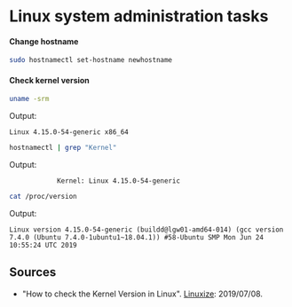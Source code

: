 # Linux system administration tasks

#### Change hostname 
```bash
sudo hostnamectl set-hostname newhostname
```

#### Check kernel version
```bash
uname -srm
```

Output:
```
Linux 4.15.0-54-generic x86_64
```

```bash
hostnamectl | grep "Kernel"
```
Output:
```
            Kernel: Linux 4.15.0-54-generic
```

```bash
cat /proc/version
```

Output:
```
Linux version 4.15.0-54-generic (buildd@lgw01-amd64-014) (gcc version 7.4.0 (Ubuntu 7.4.0-1ubuntu1~18.04.1)) #58-Ubuntu SMP Mon Jun 24 10:55:24 UTC 2019
```

## Sources
- "How to check the Kernel Version in Linux". [Linuxize](https://linuxize.com/post/how-to-check-the-kernel-version-in-linux/): 2019/07/08.